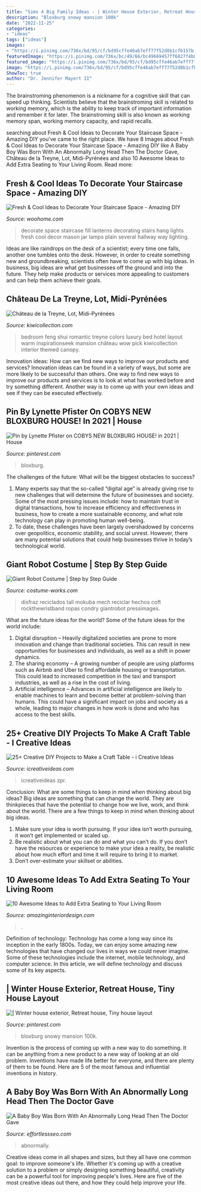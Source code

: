 ```yaml
---
title: "Sims 4 Big Family Ideas - | Winter House Exterior, Retreat House, Tiny House Layout"
description: "Bloxburg snowy mansion 100k"
date: "2022-11-25"
categories:
- "ideas"
tags: ["ideas"]
images:
- "https://i.pinimg.com/736x/bd/95/cf/bd95cffe46ab7eff77f52d8b1cfb157b.jpg"
featuredImage: "https://i.pinimg.com/736x/bc/49/66/bc49669457ff6827f4b0fab497a2415f.jpg"
featured_image: "https://i.pinimg.com/736x/bd/95/cf/bd95cffe46ab7eff77f52d8b1cfb157b.jpg"
image: "https://i.pinimg.com/736x/bd/95/cf/bd95cffe46ab7eff77f52d8b1cfb157b.jpg"
ShowToc: true
author: "Dr. Jennifer Mayert II"
---
```



The brainstroming phenomenon is a nickname for a cognitive skill that can speed up thinking. Scientists believe that the brainstroming skill is related to working memory, which is the ability to keep track of important information and remember it for later. The brainstroming skill is also known as working memory span, working memory capacity, and rapid recalls.

	

		
searching about Fresh &amp; Cool Ideas to Decorate Your Staircase Space - Amazing DIY you've came to the right place. We have 8 Images about Fresh &amp; Cool Ideas to Decorate Your Staircase Space - Amazing DIY like A Baby Boy Was Born With An Abnormally Long Head Then The Doctor Gave, Château de la Treyne, Lot, Midi-Pyrénées and also 10 Awesome Ideas to Add Extra Seating to Your Living Room. Read more:
		
    
## Fresh &amp; Cool Ideas To Decorate Your Staircase Space - Amazing DIY

<img loading=lazy src="http://www.woohome.com/wp-content/uploads/2016/10/need-ideas-to-decorate-staircase-space-2.jpg" onerror="this.onerror=null;this.src='https://tse2.mm.bing.net/th?id=OIP.bVnnQA_aXB8slswObv8cqQHaJ5&amp;pid=15.1';" alt="Fresh &amp; Cool Ideas to Decorate Your Staircase Space - Amazing DIY">

_Source: woohome.com_

>decorate space staircase fill lanterns decorating stairs hang lights fresh cool decor mason jar lamps plain several hallway way lighting. 

	

Ideas are like raindrops on the desk of a scientist; every time one falls, another one tumbles onto the desk. However, in order to create something new and groundbreaking, scientists often have to come up with big ideas. In business, big ideas are what get businesses off the ground and into the future. They help make products or services more appealing to customers and can help them achieve their goals.

    
## Château De La Treyne, Lot, Midi-Pyrénées

<img loading=lazy src="https://cdn.kiwicollection.com/media/property/PR003850/xl/003850-07-red-bedroom.jpg" onerror="this.onerror=null;this.src='https://tse2.mm.bing.net/th?id=OIP.eOLp9a5YOh51itOl1RQmHQHaEK&amp;pid=15.1';" alt="Château de la Treyne, Lot, Midi-Pyrénées">

_Source: kiwicollection.com_

>bedroom feng shui romantic treyne colors luxury bed hotel layout warm inspirationseek mansion château wow pick kiwicollection interior themed canopy. 

	

Innovation ideas: How can we find new ways to improve our products and services?
Innovation ideas can be found in a variety of ways, but some are more likely to be successful than others. One way to find new ways to improve our products and services is to look at what has worked before and try something different. Another way is to come up with your own ideas and see if they can be executed effectively.

    
## Pin By Lynette Pfister On COBYS NEW BLOXBURG HOUSE! In 2021 | House

<img loading=lazy src="https://i.pinimg.com/736x/bc/49/66/bc49669457ff6827f4b0fab497a2415f.jpg" onerror="this.onerror=null;this.src='https://tse2.mm.bing.net/th?id=OIP.HlBwcgfR9Wz5hoxBwAp0cQHaE2&amp;pid=15.1';" alt="Pin by Lynette Pfister on COBYS NEW BLOXBURG HOUSE! in 2021 | House">

_Source: pinterest.com_

>bloxburg. 

	

The challenges of the future: What will be the biggest obstacles to success?
1. Many experts say that the so-called “digital age” is already giving rise to new challenges that will determine the future of businesses and society. Some of the most pressing issues include: how to maintain trust in digital transactions, how to increase efficiency and effectiveness in business, how to create a more sustainable economy, and what role technology can play in promoting human well-being.
2. To date, these challenges have been largely overshadowed by concerns over geopolitics, economic stability, and social unrest. However, there are many potential solutions that could help businesses thrive in today’s technological world.

    
## Giant Robot Costume | Step By Step Guide

<img loading=lazy src="https://photos.costume-works.com/full/giant_robot.jpg" onerror="this.onerror=null;this.src='https://tse3.mm.bing.net/th?id=OIP.jScDw19-q0WY1XWECeJ-wgHaJ3&amp;pid=15.1';" alt="Giant Robot Costume | Step by Step Guide">

_Source: costume-works.com_

>disfraz reciclados tall mokuba mech reciclar hechos coft rockthewristband ropas condry giantrobot pressimages. 

	

What are the future ideas for the world?
Some of the future ideas for the world include:
1. Digital disruption – Heavily digitalized societies are prone to more innovation and change than traditional societies. This can result in new opportunities for businesses and individuals, as well as a shift in power dynamics.
2. The sharing economy – A growing number of people are using platforms such as Airbnb and Uber to find affordable housing or transportation. This could lead to increased competition in the taxi and transport industries, as well as a rise in the cost of living.
3. Artificial intelligence – Advances in artificial intelligence are likely to enable machines to learn and become better at problem-solving than humans. This could have a significant impact on jobs and society as a whole, leading to major changes in how work is done and who has access to the best skills.

    
## 25+ Creative DIY Projects To Make A Craft Table - I Creative Ideas

<img loading=lazy src="https://www.icreativeideas.com/wp-content/uploads/2016/09/crafttable4.jpg" onerror="this.onerror=null;this.src='https://tse3.mm.bing.net/th?id=OIP.SZapsebjVl5lPpTSqQaBmwHaLH&amp;pid=15.1';" alt="25+ Creative DIY Projects to Make a Craft Table - i Creative Ideas">

_Source: icreativeideas.com_

>icreativeideas zpr. 

	

Conclusion: What are some things to keep in mind when thinking about big ideas?
Big ideas are something that can change the world. They are thinkpieces that have the potential to change how we live, work, and think about the world. There are a few things to keep in mind when thinking about big ideas. 
1. Make sure your idea is worth pursuing. If your idea isn’t worth pursuing, it won’t get implemented or scaled up. 
2. Be realistic about what you can do and what you can’t do. If you don’t have the resources or experience to make your idea a reality, be realistic about how much effort and time it will require to bring it to market. 
3. Don’t over-estimate your skillset or abilities.

    
## 10 Awesome Ideas To Add Extra Seating To Your Living Room

<img loading=lazy src="http://www.amazinginteriordesign.com/wp-content/uploads/2014/12/626.jpg" onerror="this.onerror=null;this.src='https://tse3.mm.bing.net/th?id=OIP.ivZUWW2YNOtJtba7p8KXVwHaKJ&amp;pid=15.1';" alt="10 Awesome Ideas to Add Extra Seating to Your Living Room">

_Source: amazinginteriordesign.com_

>. 

	

Definition of technology:
Technology has come a long way since its inception in the early 1800s. Today, we can enjoy some amazing new technologies that have changed our lives in ways we could never imagine. Some of these technologies include the internet, mobile technology, and computer science. In this article, we will define technology and discuss some of its key aspects.

    
## | Winter House Exterior, Retreat House, Tiny House Layout

<img loading=lazy src="https://i.pinimg.com/736x/bd/95/cf/bd95cffe46ab7eff77f52d8b1cfb157b.jpg" onerror="this.onerror=null;this.src='https://tse4.mm.bing.net/th?id=OIP.pePtHhRyfZOzHOisvgNEogHaFj&amp;pid=15.1';" alt="| Winter house exterior, Retreat house, Tiny house layout">

_Source: pinterest.com_

>bloxburg snowy mansion 100k. 

	

Invention is the process of coming up with a new way to do something. It can be anything from a new product to a new way of looking at an old problem. Inventions have made life better for everyone, and there are plenty of them to be found. Here are 5 of the most famous and influential inventions in history.

    
## A Baby Boy Was Born With An Abnormally Long Head Then The Doctor Gave

<img loading=lazy src="https://effortlessseo.com/wp-content/uploads/2020/07/maxresdefault-73.jpg" onerror="this.onerror=null;this.src='https://tse4.mm.bing.net/th?id=OIP.YViNrDYdqITEgpYfFsM7zAHaEK&amp;pid=15.1';" alt="A Baby Boy Was Born With An Abnormally Long Head Then The Doctor Gave">

_Source: effortlessseo.com_

>abnormally. 

	

Creative ideas come in all shapes and sizes, but they all have one common goal: to improve someone's life. Whether it's coming up with a creative solution to a problem or simply designing something beautiful, creativity can be a powerful tool for improving people's lives. Here are five of the most creative ideas out there, and how they could help improve your life.

